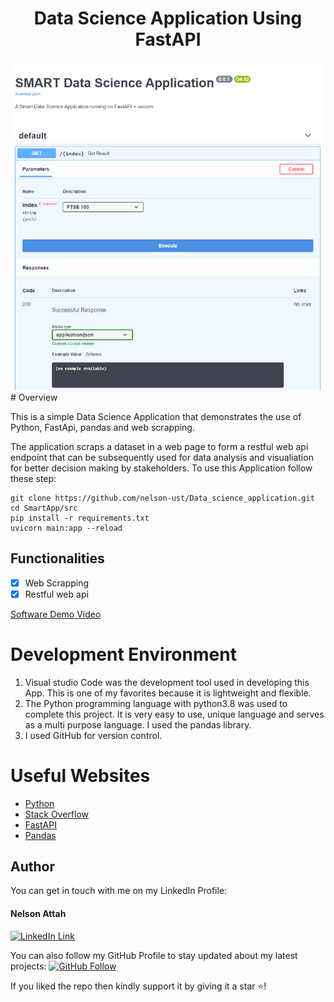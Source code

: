 <h1 align="center">Data Science Application Using FastAPI</h1>
<a href="#">
  <div align="center">
    <img src="screenshot.png" width='700'/>
  </div>
</a>
# Overview

This is a simple Data Science Application that demonstrates the use of Python, FastApi, pandas and web scrapping.


The application scraps a dataset in a web page to form a restful web api endpoint that can be subsequently used for data analysis and visualiation for better decision making by stakeholders.
To use this Application follow these step: 

```
git clone https://github.com/nelson-ust/Data_science_application.git
cd SmartApp/src
pip install -r requirements.txt
uvicorn main:app --reload
```


## Functionalities
- [x] Web Scrapping
- [x] Restful web api

[Software Demo Video](http://youtube.link.goes.here)

# Development Environment

1. Visual studio Code was the development tool used in developing this App. This is one of my favorites because it is lightweight and flexible. 
2. The Python programming language with python3.8 was used to complete this project. It is very easy to use,  unique language and serves as a multi purpose language. I used the pandas library.
3. I used GitHub for version control. 


# Useful Websites

* [Python](https://docs.python.org/3/)
* [Stack Overflow](https://stackoverflow.com/)
* [FastAPI](https://fastapi.tiangolo.com/tutorial/)
* [Pandas](https://towardsdatascience.com/getting-started-to-data-analysis-with-python-pandas-with-titanic-dataset-a195ab043c77)


## Author
You can get in touch with me on my LinkedIn Profile:

#### Nelson Attah
[![LinkedIn Link](https://img.shields.io/badge/Connect-Nelson-blue.svg?logo=linkedin&longCache=true&style=social&label=Connect
)](https://www.linkedin.com/in/nelson-attah-25330660/)

You can also follow my GitHub Profile to stay updated about my latest projects: [![GitHub Follow](https://img.shields.io/badge/Connect-nelson-blue.svg?logo=Github&longCache=true&style=social&label=Follow)](https://github.com/nelson-ust)

If you liked the repo then kindly support it by giving it a star ⭐!

